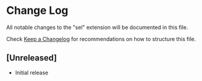 # Change Log

All notable changes to the "sel" extension will be documented in this file.

Check [Keep a Changelog](http://keepachangelog.com/) for recommendations on how to structure this file.

## [Unreleased]

- Initial release